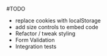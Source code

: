 #TODO

* replace cookies with localStorage
* add size controls to embed code
* Refactor / tweak styling
* Form Validation
* Integration tests